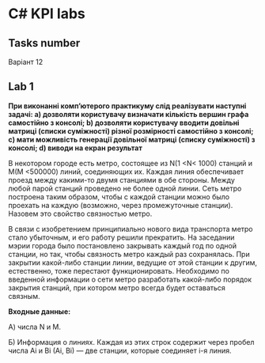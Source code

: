 # C# KPI labs

## Tasks number
Варіант 12

## Lab 1
**При виконанні комп’ютерого практикуму слід реалізувати наступні задачі:
a)	дозволяти користувачу визначати кількість вершин графа самостійно з консолі;
b)	дозволяти користувачу вводити довільні матриці (списки суміжності) різної розмірності самостійно з консолі;
c)	мати можливість генерації довільної матриці (списку суміжності) з консолі;
d)	виводи на екран результат**

В некотором городе есть метро, состоящее из N(1 <N< 1000) станций и M(М <500000) линий, соединяющих их. Каждая линия обеспечивает проезд между какими-то двумя станциями в обе стороны. Между любой парой станций проведено не более одной линии. Сеть метро построена таким образом, чтобы с каждой станции можно было проехать на каждую (возможно, через промежуточные станции). Назовем это свойство связностью метро. 

В связи с изобретением принципиально нового вида транспорта метро стало убыточным, и его работу решили прекратить. На заседании мэрии города было постановлено закрывать каждый год по одной станции, но так, чтобы связность метро каждый раз сохранялась. При закрытии какой-либо станции линии, ведущие от этой станции к другим, естественно, тоже перестают функционировать. 
Необходимо по введенной информации о сети метро разработать какой-либо порядок закрытия станций, при котором метро всегда будет оставаться связным. 

**Входные данные:**

А) числа N и M.

Б) Информация о линиях. Каждая из этих строк содержит через пробел числа Ai и Bi (Ai, Bi) — две станции, которые соединяет i-я линия.
